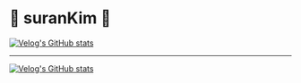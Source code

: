 # 👀 suranKim 👀

[![Velog's GitHub stats](https://velog-readme-stats.vercel.app/api/badge?name=suran-kim)](https://velog.io/@suran-kim) 

---

[![Velog's GitHub stats](https://velog-readme-stats.vercel.app/api?name=suran-kim&color=dark)](https://velog.io/@suran-kim)

